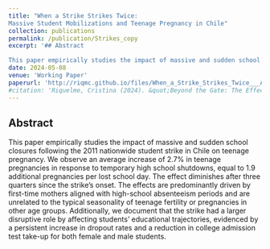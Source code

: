 ```yaml
---
title: "When a Strike Strikes Twice:
Massive Student Mobilizations and Teenage Pregnancy in Chile"
collection: publications
permalink: /publication/Strikes_copy
excerpt: '## Abstract

This paper empirically studies the impact of massive and sudden school closures following the 2011 nationwide student strike in Chile on teenage pregnancy. We observe an average increase of 2.7% in teenage pregnancies in response to temporary high school shutdowns, equal to 1.9 additional pregnancies per lost school day. The effect diminishes after three quarters since the strike’s onset. The effects are predominantly driven by first-time mothers aligned with high-school absenteeism periods and are unrelated to the typical seasonality of teenage fertility or pregnancies in other age groups. Additionally, we document that the strike had a larger disruptive role by affecting students’ educational trajectories, evidenced by a persistent increase in dropout rates and a reduction in college admission test take-up for both female and male students.'
date: 2024-05-08
venue: 'Working Paper'
paperurl: 'http://riqmc.github.io/files/When_a_Strike_Strikes_Twice___Accepted JDE (1).pdf'
#citation: 'Riquelme, Cristina (2024). &quot;Beyond the Gate: The Effect of Grade Retention on Educational Trajectories.&quot; <i>Working Paper</i>.'
---
```


## Abstract

This paper empirically studies the impact of massive and sudden school closures following the 2011 nationwide student strike in Chile on teenage pregnancy. We observe an average increase of 2.7% in teenage pregnancies in response to temporary high school shutdowns, equal to 1.9 additional pregnancies per lost school day. The effect diminishes after three quarters since the strike’s onset. The effects are predominantly driven by first-time mothers aligned with high-school absenteeism periods and are unrelated to the typical seasonality of teenage fertility or pregnancies in other age groups. Additionally, we document that the strike had a larger disruptive role by affecting students’ educational trajectories, evidenced by a persistent increase in dropout rates and a reduction in college admission test take-up for both female and male students.